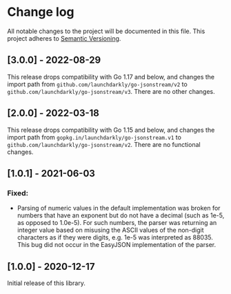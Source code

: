 # Change log

All notable changes to the project will be documented in this file. This project adheres to [Semantic Versioning](http://semver.org).

## [3.0.0] - 2022-08-29
This release drops compatibility with Go 1.17 and below, and changes the import path from `github.com/launchdarkly/go-jsonstream/v2` to `github.com/launchdarkly/go-jsonstream/v3`. There are no other changes.

## [2.0.0] - 2022-03-18
This release drops compatibility with Go 1.15 and below, and changes the import path from `gopkg.in/launchdarkly/go-jsonstream.v1` to `github.com/launchdarkly/go-jsonstream/v2`. There are no functional changes.

## [1.0.1] - 2021-06-03
### Fixed:
- Parsing of numeric values in the default implementation was broken for numbers that have an exponent but do not have a decimal (such as 1e-5, as opposed to 1.0e-5). For such numbers, the parser was returning an integer value based on misusing the ASCII values of the non-digit characters as if they were digits, e.g. 1e-5 was interpreted as 88035. This bug did not occur in the EasyJSON implementation of the parser.

## [1.0.0] - 2020-12-17
Initial release of this library.
